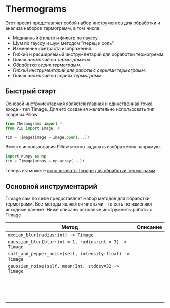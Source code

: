 # Thermograms

Этот проект представляет собой набор инструментов для обработки и анализа наборов термограмм, в том числе:

- Медианный фильтр и фильтр по гауссу.
- Шум по гауссу и шум методом "перец и соль".
- Изменение контраста изображения.
- Гибкий и расширяемый инструментарий для обработки термогремм.
- _Поиск аномалий на термограммах._
- _Обработка серии термограмм._
- _Гибкий инструментарий для работы с сериями термограмм._
- _Поиск аномалий на сериях термограмм._

## Быстрый старт

Основой инструментармия является главная и единственная точка входа - тип Timage. Для его создания желательно использовать тип Image из Pillow

```python
from Thermograms import *
from PIL import Image, #

tim = Timage(image = Image.open(...))
```

Вместо использования Pillow можно задавать изображения напрямую.

```python
import numpy as np
tim = Timage(array = np.array(...))
```

Теперь вы можете [использовать Timage для обработки термограмм](./main.ipynb).

## Основной инструментарий

Timage сам по себе предоставляет набор методов для обработки термограмм. Все методы являются чистыми - то есть не изменяют исходные данные. Ниже описаны основные инструменты работы с Timage

| Метод                                                    | Описание |
| -------------------------------------------------------- | -------- |
| `median_blur(radius:int) -> Timage`                      |          |
| `gaussian_blur(blur:int = 1, radius:int = 3) -> Timage`  |          |
| `salt_and_pepper_noise(self, intensity:float) -> Timage` |          |
| `gaussian_noise(self, mean:Int, stddev=32 -> Timage`     |          |
| ` `                                                      |          |
| ` `                                                      |          |
| ` `                                                      |          |
| ` `                                                      |          |
